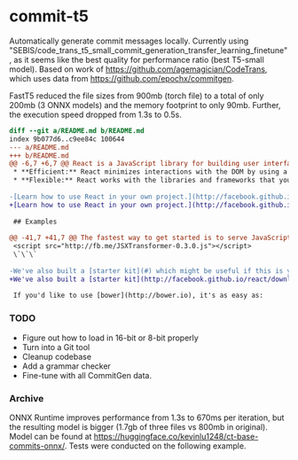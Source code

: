 # commit-t5
Automatically generate commit messages locally. Currently using "SEBIS/code_trans_t5_small_commit_generation_transfer_learning_finetune", as it seems like the best quality for performance ratio (best T5-small model). Based on work of https://github.com/agemagician/CodeTrans, which uses data from https://github.com/epochx/commitgen.

FastT5 reduced the file sizes from 900mb (torch file) to a total of only 200mb (3 ONNX models) and the memory footprint to only 90mb. Further, the execution speed dropped from 1.3s to 0.5s.

```diff
diff --git a/README.md b/README.md
index 9b077d6..c9ee84c 100644
--- a/README.md
+++ b/README.md
@@ -6,7 +6,7 @@ React is a JavaScript library for building user interfaces.
 * **Efficient:** React minimizes interactions with the DOM by using a mock representation of the DOM.
 * **Flexible:** React works with the libraries and frameworks that you already know.
 
-[Learn how to use React in your own project.](http://facebook.github.io/docs/getting-started.html)
+[Learn how to use React in your own project.](http://facebook.github.io/react/docs/getting-started.html)
 
 ## Examples
 
@@ -41,7 +41,7 @@ The fastest way to get started is to serve JavaScript from the CDN:
 <script src="http://fb.me/JSXTransformer-0.3.0.js"></script>
 \`\`\`
 
-We've also built a [starter kit](#) which might be useful if this is your first time using React. It includes a webpage with an example of using React with live code.
+We've also built a [starter kit](http://facebook.github.io/react/downloads/react-0.3.0.zip) which might be useful if this is your first time using React. It includes a webpage with an example of using React with live code.
 
 If you'd like to use [bower](http://bower.io), it's as easy as:
```

### TODO
* Figure out how to load in 16-bit or 8-bit properly
* Turn into a Git tool
* Cleanup codebase
* Add a grammar checker 
* Fine-tune with all CommitGen data.

### Archive
ONNX Runtime improves performance from 1.3s to 670ms per iteration, but the resulting model is bigger (1.7gb of three files vs 800mb in original). Model can be found at https://huggingface.co/kevinlu1248/ct-base-commits-onnx/. Tests were conducted on the following example.

